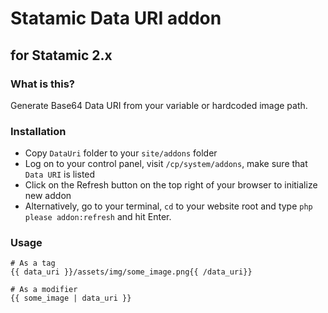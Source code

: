 # Statamic Data URI addon
## for Statamic 2.x

### What is this?
Generate Base64 Data URI from your variable or hardcoded image path.

### Installation
- Copy `DataUri` folder to your `site/addons` folder
- Log on to your control panel, visit `/cp/system/addons`, make sure that `Data URI` is listed
- Click on the Refresh button on the top right of your browser to initialize new addon
- Alternatively, go to your terminal, `cd` to your website root and type `php please addon:refresh` and hit Enter.

### Usage

```
# As a tag
{{ data_uri }}/assets/img/some_image.png{{ /data_uri}}

# As a modifier
{{ some_image | data_uri }}
```